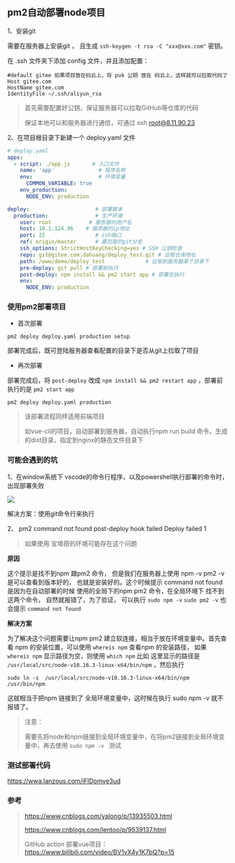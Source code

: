 ## pm2自动部署node项目

1、安装git

需要在服务器上安装git ， 且生成 `ssh-keygen -t rsa -C "xxx@xxx.com"` 密钥。

在 .ssh 文件夹下添加 config 文件，并且添加配置：

```
#default gitee 如果项目放在码云上，将 puk 公钥 放在 码云上，这样就可以拉取代码了
Host gitee.com
HostName gitee.com
IdentityFile ~/.ssh/aliyun_rsa
```

> 首先需要配置好公钥，保证服务器可以拉取GitHub等仓库的代码
>
> 保证本地可以和服务器进行通信，可通过 ssh root@8.11.90.23 



2、在项目根目录下新建一个 deploy.yaml 文件

```yaml
# deploy.yaml
apps:
  - script: ./app.js       # 入口文件
    name: 'app'              # 程序名称
    env:                     # 环境变量
      COMMON_VARIABLE: true
    env_production:
      NODE_ENV: production

deploy:                     # 部署脚本
  production:               # 生产环境
    user: root            # 服务器的用户名
    host: 10.1.124.96    # 服务器的ip地址
    port: 22                # ssh端口
    ref: origin/master      # 要拉取的git分支
    ssh_options: StrictHostKeyChecking=yes # SSH 公钥检查
    repo: git@gitee.com:dahuang/deploy_test.git # 远程仓库地址
    path: /www/demo/deploy_test             # 拉取到服务器某个目录下
    pre-deploy: git pull # 部署前执行
    post-deploy: npm install && pm2 start app # 部署后执行
    env:
      NODE_ENV: production 
```

### 使用pm2部署项目

- 首次部署

```shell
pm2 deploy deploy.yaml production setup 
```

 部署完成后，既可登陆服务器查看配置的目录下是否从git上拉取了项目 

- 再次部署

部署完成后，将 `post-deploy` 改成 `npm install && pm2 restart app` ，部署前执行的是 `pm2 start app`

```
pm2 deploy deploy.yaml production
```

> 该部署流程同样适用前端项目
>
> 如vue-cli的项目，自动部署到服务器，自动执行npm run build 命令，生成的dist目录，指定到nginx的静态文件目录下



### 可能会遇到的坑

1、在window系统下 vscode的命令行程序，以及powershell执行部署的命令时，出现部署失败

![](http://qn.huat.xyz/content/20210315122255.png)

 解决方案：使用git命令行来执行 



2、 pm2 command not found post-deploy hook failed Deploy failed 1

> 如果使用 宝塔搭的环境可能存在这个问题

**原因**

这个提示是找不到npm 跟pm2 命令， 但是我们在服务器上使用 npm -v   pm2 -v 是可以查看到版本好的， 也就是安装好的。这个时候提示  command not found 是因为在自动部署的时候 使用的全局下的npm pm2 命令，在全局环境下 找不到这两个命令， 自然就报错了，为了验证， 可以执行 `sudo npm -v`  `sudo pm2 -v`  也会提示 `command not found`

**解决方案**

为了解决这个问题需要让npm pm2 建立软连接，相当于放在环境变量中。首先查看 npm 的安装位置，可以使用 `whereis npm` 查看npm 的安装路径， 如果 `whereis npm`  显示路径为空，则使用 `which npm` 比如 这里显示的路径是 `/usr/local/src/node-v10.16.3-linux-x64/bin/npm` ，然后执行

```
sudo ln -s  /usr/local/src/node-v10.16.3-linux-x64/bin/npm  /usr/bin/npm
```

这就相当于把npm 链接到了 全局环境变量中，这时候在执行 sudo npm -v  就不报错了。

> 注意：
>
> 需要先将node和npm链接到全局环境变量中，在将pm2链接到全局环境变量中，再去使用 `sudo npm -v ` 测试

### 测试部署代码

 https://wwa.lanzous.com/iFlDomye3ud 



### 参考

> https://www.cnblogs.com/yalong/p/13935503.html
>
> https://www.cnblogs.com/lentoo/p/9539137.html
>
> GitHub action 部署vue项目：https://www.bilibili.com/video/BV1vX4y1K7bQ?p=15





